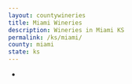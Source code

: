 ```yaml
---
layout: countywineries
title: Miami Wineries
description: Wineries in Miami KS
permalink: /ks/miami/
county: miami
state: ks
---
```

-

